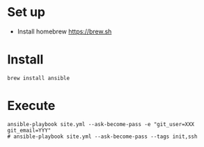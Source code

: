# Set up
- Install homebrew https://brew.sh

# Install

```
brew install ansible
```

# Execute
```shell script
ansible-playbook site.yml --ask-become-pass -e "git_user=XXX git_email=YYY"
# ansible-playbook site.yml --ask-become-pass --tags init,ssh
```
